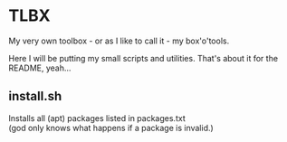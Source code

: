 # TLBX
My very own toolbox - or as I like to call it - my box'o'tools.  

Here I will be putting my small scripts and utilities. That's about it for the README, yeah...

## install.sh
Installs all (apt) packages listed in packages.txt  
(god only knows what happens if a package is invalid.)